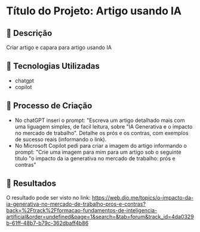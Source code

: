 # Título do Projeto: Artigo usando IA

## 📒 Descrição
Criar artigo e capara para artigo usando IA

## 🤖 Tecnologias Utilizadas
- chatgpt
- copilot

## 🧐 Processo de Criação
- No chatGPT inseri o prompt: "Escreva um artigo detalhado mais com uma liguagem simples, de facil leitura, sobre "IA Generativa e o impacto no mercado de trabalho". Detalhe os prós e os contras, com exemplos de sucesso reais (informando o link).
- No Microsoft Copilot pedi para criar a imagem do artigo informando o prompt: "Crie uma imagem para mim para um artigo sob o seguinte titulo "o impacto da ia generativa no mercado de trabalho: prós e contras"

## 🚀 Resultados
O resultado pode ser visto no link: https://web.dio.me/topics/o-impacto-da-ia-generativa-no-mercado-de-trabalho-pros-e-contras?back=%2Ftrack%2Fformacao-fundamentos-de-inteligencia-artificial&order=undefined&page=1&search=&tab=forum&track_id=4da0329b-61ff-48b7-b79c-362dbaff4b86

